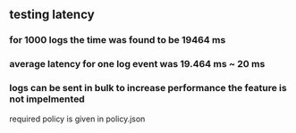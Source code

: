 ## testing latency

### for 1000 logs the time was found to be 19464 ms

### average latency for one log event was 19.464 ms ~ 20 ms

### logs can be sent in bulk to increase performance the feature is not impelmented

required policy is given in policy.json
